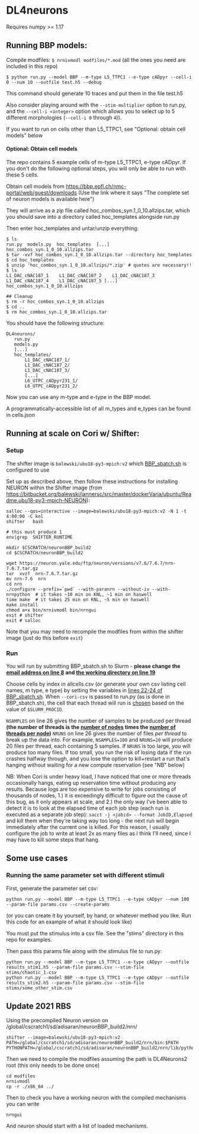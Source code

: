 # DL4neurons

Requires numpy >= 1.17

## Running BBP models:

Compile modfiles: `$ nrnivmodl modfiles/*.mod` (all the ones you need are included in this repo)

```
$ python run.py --model BBP --m-type L5_TTPC1 --e-type cADpyr --cell-i 0 --num 10 --outfile test.h5 --debug
```

This command should generate 10 traces and put them in the file test.h5

Also consider playing around with the `--stim-multiplier` option to run.py, and the `--cell-i <integer>` option which allows you to select up to 5 different morphologies (`--cell-i 0` through `4`)).

If you want to run on cells other than L5_TTPC1, see "Optional: obtain cell models" below


#### Optional: Obtain cell models

The repo contains 5 example cells of m-type L5_TTPC1, e-type cADpyr. If you don't do the following optional steps, you will only be able to run with these 5 cells.

Obtain cell models from https://bbp.epfl.ch/nmc-portal/web/guest/downloads (Use the link where it says "The complete set of neuron models is available here")

They will arrive as a zip file called hoc_combos_syn.1_0_10.allzips.tar, which you should save into a directory called hoc_templates alongside run.py

Then enter hoc_templates and untar/unzip everything:

```
$ ls
run.py  models.py  hoc_templates  [...]  hoc_combos_syn.1_0_10.allzips.tar
$ tar -xvf hoc_combos_syn.1_0_10.allzips.tar --directory hoc_templates
$ cd hoc_templates
$ unzip 'hoc_combos_syn.1_0_10.allzips/*.zip' # quotes are necessary!!
$ ls
L1_DAC_cNAC187_1	L1_DAC_cNAC187_2	L1_DAC_cNAC187_3	L1_DAC_cNAC187_4	L1_DAC_cNAC187_5 [...] hoc_combos_syn.1_0_10.allzips

## Cleanup
$ rm -r hoc_combos_syn.1_0_10.allzips
$ cd ..
$ rm hoc_combos_syn.1_0_10.allzips.tar
```

You should have the following structure:

```
DL4neurons/
   run.py
   models.py
   [...]
   hoc_templates/
       L1_DAC_cNAC187_1/
       L1_DAC_cNAC187_2/
       L1_DAC_cNAC187_3/
       [...]
       L6_UTPC_cADpyr231_1/
       L6_UTPC_cADpyr231_2/
```

Now you can use any m-type and e-type in the BBP model. 

A programmatically-accessible list of all m_types and e_types can be found in cells.json

## Running at scale on Cori w/ Shifter:

### Setup

The shifter image is `balewski/ubu18-py3-mpich:v2` which [BBP_sbatch.sh](https://github.com/VBaratham/DL4neurons/blob/2019_12_full_production/BBP_sbatch.sh) is configured to use

Set up as described above, then follow these instructions for installing NEURON within the Shifter image (from https://bitbucket.org/balewski/jannersc/src/master/dockerVaria/ubuntu/Readme.ubu18-py3-mpich-NEURON):

```
salloc --qos=interactive --image=balewski/ubu18-py3-mpich:v2 -N 1 -t 4:00:00 -C knl
shifter   bash

# this must produce 1
env|grep  SHIFTER_RUNTIME

mkdir $CSCRATCH/neuronBBP_build2
cd $CSCRATCH/neuronBBP_build2

wget https://neuron.yale.edu/ftp/neuron/versions/v7.6/7.6.7/nrn-7.6.7.tar.gz
tar  xvzf  nrn-7.6.7.tar.gz
mv nrn-7.6  nrn
cd nrn
./configure --prefix=`pwd` --with-paranrn --without-iv --with-nrnpython  # it takes ~10 min on KNL, ~1 min on haswell
time make  # it takes 25 min on KNL, ~5 min on haswell
make install
chmod a+x bin/nrnivmodl bin/nrngui
exit # shifter
exit # salloc
```

Note that you may need to recompile the modfiles from within the shifter image (just do this before `exit`)

### Run

You will run by submitting BBP_sbatch.sh to Slurm - **please change the [email address on line 8](https://github.com/VBaratham/DL4neurons/blob/2019_12_full_production/BBP_sbatch.sh#L8) and [the working directory on line 19](https://github.com/VBaratham/DL4neurons/blob/2019_12_full_production/BBP_sbatch.sh#L19)**

Choose cells by index in allcells.csv (or generate your own csv listing cell names, m type, e type) by setting the variables in [lines 22-24 of BBP_sbatch.sh](https://github.com/VBaratham/DL4neurons/blob/2019_12_full_production/BBP_sbatch.sh#L22). When `--cori-csv` is passed to run.py (as is done in BBP_sbatch.sh), the cell that each thread will run is [chosen](https://github.com/VBaratham/DL4neurons/blob/master/run.py#L352) based on the value of `$SLURM_PROCID`.

`NSAMPLES` on line 26 gives the number of samples to be produced per thread **(the number of threads is the [number of nodes](https://github.com/VBaratham/DL4neurons/blob/2019_12_full_production/BBP_sbatch.sh#L3) times the [number of threads per node](https://github.com/VBaratham/DL4neurons/blob/2019_12_full_production/BBP_sbatch.sh#L35))**
`NRUNS` on line 26 gives the number of files *per thread* to break up the data into. For example, `NSAMPLES=100` and `NRUNS=20` will produce 20 files per thread, each containing 5 samples. If `NRUNS` is too large, you will produce too many files. If too small, you run the risk of losing data if the run crashes halfway through, and you lose the option to kill+restart a run that's hanging without waiting for a new compute reservation (see "NB" below)

NB: When Cori is under heavy load, I have noticed that one or more threads occasionally hangs, eating up reservation time without producing any results. Because logs are too expensive to write for jobs consisting of thousands of nodes, 1.) it is exceedingly difficult to figure out the cause of this bug, as it only appears at scale, and 2.) the only way I've been able to detect it is to look at the elapsed time of each job step (each run is executed as a separate job step): `sacct -j <jobid> --format JobID,Elapsed` and kill them when they're taking way too long - the next run will begin immediately after the current one is killed. For this reason, I usually configure the job to write at least 2x as many files as I think I'll need, since I may have to kill some steps that hang.


## Some use cases

### Running the same parameter set with different stimuli

First, generate the parameter set csv:

```
python run.py --model BBP --m-type L5_TTPC1 --e-type cADpyr --num 100 --param-file params.csv --create-params
```
(or you can create it by yourself, by hand, or whatever method you like. Run this code for an example of what it should look like)

You must put the stimulus into a csv file. See the "stims" directory in this repo for examples.

Then pass this params file along with the stimulus file to run.py:

```
python run.py --model BBP --m-type L5_TTPC1 --e-type cADpyr --outfile results_stim1.h5 --param-file params.csv --stim-file stims/chaotic_1.csv
python run.py --model BBP --m-type L5_TTPC1 --e-type cADpyr --outfile results_stim2.h5 --param-file params.csv --stim-file stims/some_other_stim.csv
```


## Update 2021 RBS
Using the precompiled Neuron version on /global/cscratch1/sd/adisaran/neuronBBP_build2/nrn/
```
shifter --image=balewski/ubu18-py3-mpich:v2
PATH=/global/cscratch1/sd/adisaran/neuronBBP_build2/nrn/bin:$PATH
PYTHONPATH=/global/cscratch1/sd/adisaran/neuronBBP_build2/nrn/lib/python/
```
Then we need to compile the modfiles assuming the path is DL4Neurons2 root (this only needs to be done once)
```
cd modfiles
nrnivmodl
cp -r ./x86_64 ../
```
Then to check you have a working neuron with the compiled mechanisms you can write
```
nrngui
```
And neuron should start with a list of loaded mechanisms.
